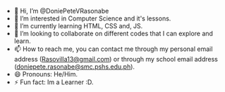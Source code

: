 - 👋 Hi, I’m @DoniePeteVRasonabe
- 👀 I’m interested in Computer Science and it's lessons.
- 🌱 I’m currently learning HTML, CSS and, JS.
- 💞️ I’m looking to collaborate on different codes that I can explore and learn.
- 📫 How to reach me, you can contact me through my personal email address (Rasovilla13@gmail.com) or through my school email address (doniepete.rasonabe@smc.pshs.edu.ph).
- 😄 Pronouns: He/Him.
- ⚡ Fun fact: Im a Learner :D.

<!---
DoniePeteVRasonabe/DoniePeteVRasonabe is a ✨ special ✨ repository because its `README.md` (this file) appears on your GitHub profile.
You can click the Preview link to take a look at your changes.
--->
